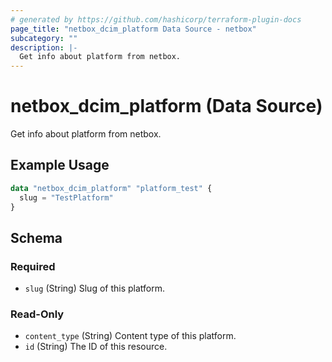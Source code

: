 ```yaml
---
# generated by https://github.com/hashicorp/terraform-plugin-docs
page_title: "netbox_dcim_platform Data Source - netbox"
subcategory: ""
description: |-
  Get info about platform from netbox.
---
```


# netbox_dcim_platform (Data Source)

Get info about platform from netbox.

## Example Usage

```terraform
data "netbox_dcim_platform" "platform_test" {
  slug = "TestPlatform"
}
```

<!-- schema generated by tfplugindocs -->
## Schema

### Required

- `slug` (String) Slug of this platform.

### Read-Only

- `content_type` (String) Content type of this platform.
- `id` (String) The ID of this resource.
